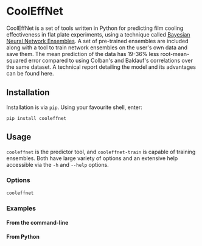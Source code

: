 # CoolEffNet

CoolEffNet is a set of tools written in Python for predicting film cooling effectiveness
in flat plate experiments, using a technique called
[Bayesian Neural Network Ensembles](https://doi.org/10.48550/arXiv.1811.12188).
A set of pre-trained ensembles are included along with a tool to train network ensembles on the user's own data and save them.
The mean prediction of the data has 19-36% less root-mean-squared error compared to
using Colban's and Baldauf's correlations over the same dataset.
A technical report detailing the model and its advantages can be found here.

## Installation

Installation is via `pip`.
Using your favourite shell, enter: 

`pip install cooleffnet`

## Usage

`cooleffnet` is the predictor tool, and `cooleffnet-train` is capable of training ensembles.
Both have large variety of options and an extensive help accessible via the `-h` and `--help` options.

### Options

`cooleffnet`



### Examples


#### From the command-line


#### From Python
